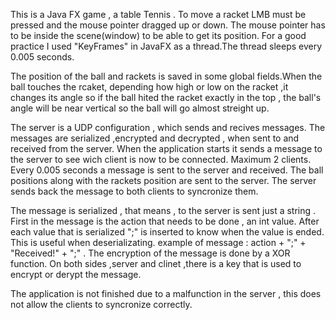This is a Java FX game , a table Tennis . To move a racket LMB must be pressed and the mouse pointer dragged up or down. The mouse pointer has to be inside the scene(window) to be able to get its position. 
For a good practice I used "KeyFrames" in JavaFX as a thread.The thread sleeps every 0.005 seconds.

The position of the ball and rackets is saved in some global fields.When the ball touches the rcaket, depending how high or low on the racket ,it changes its angle so if the ball hited the racket exactly in the top , the ball's angle will be near vertical so the ball will go almost streight up.

The server is a UDP configuration , which sends and recives messages. The messages are serialized ,encrypted and decrypted , when sent to and received from the server. When the application starts it sends a message to the server to see wich client is now to be connected. Maximum 2 clients. Every 0.005 seconds a message is sent to the server and received. The ball positions along with the rackets position are sent to the server. The server sends back the message to both clients to syncronize them.

The message is serialized , that means , to the server is sent just a string . First in the message is the action that needs to be done , an int value. After each value that is serialized ";" is inserted to know when the value is ended. This is useful when deserializating. 
example of message : action + ";" + "Received!" + ";" . 
The encryption of the message is done by a XOR function. On both sides ,server and clinet ,there is a key that is used to encrypt or derypt the message.

The application is not finished due to a malfunction in the server , this does not allow the clients to syncronize correctly.
